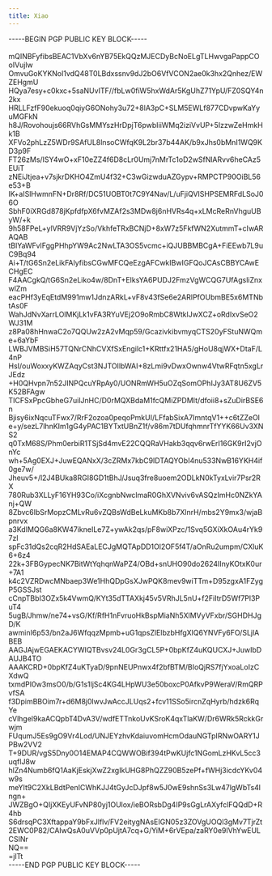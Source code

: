 ```yaml
---
title: Xiao
---
```


<style>
header, nav, footer{
    display: none;
}
</style>

-----BEGIN PGP PUBLIC KEY BLOCK-----<br>
<br>
mQINBFyfibsBEAC1VbXv6nYB75EkQQzMJECDyBcNoELgTLHwvgaPappCOoIVujlw<br>
OmvuGoKYKNol1vdQ48T0LBdxssnv9dJ2bO6VfVCON2ae0k3hx2Qnhez/EWZEHgmU<br>
HQya7esy+c0kxc+5saNUvITF//fbLw0fiW5hxWdAr5KgUhZ71YpU/FZ0SQY4n2kx<br>
HRLLFzfF90ekuoq0qiyG6ONohy3u72+8lA3pC+SLM5EWLf877CDvpwKaYyuMGFkN<br>
h8J/Rovohoujs66RVhGsMMYszHrDpjT6pwbIiiWMq2iziVvUP+5IzzwZeHmkHk1B<br>
XFVo2phLzZ5WDr9SAfUL8lnsoCWfqK9L2br37b44AK/b9xJhs0bMnI1WQ9KD3p9F<br>
FT26zMs/ISY4wO+xF10eZZ4f6D8cLr0Umj7nMrTc1oD2wSfNlARvv6heCAz5EUiT<br>
zNEiJtjea+v7sjkrDKHO4ZmU4f32+C3wGizwduAZGypv+RMPCTP90OiBL56e53+B<br>
lK+aISlHwmnFN+Dr8Rf/DC51UOBT0t7C9Y4Nav/L/uFjiQVISHPSEMRFdLSoJ06O<br>
SbhF0iXRGd878jKpfdfpX6fvMZAf2s3MDw8j6nHVRs4q+xLMcReRnVhguUByW/+k<br>
9h58FPeL+ylVRR9VjYzSo/VkhfeTRxBCNjD+8xW7z5FkfWN2XutmmT+cIwARAQAB<br>
tBlYaWFvIFggPHhpYW9Ac2NwLTA3OS5vcmc+iQJUBBMBCgA+FiEEwb7L9uC9Bq94<br>
Ai+T/tG6Sn2eLikFAlyfibsCGwMFCQeEzgAFCwkIBwIGFQoJCAsCBBYCAwECHgEC<br>
F4AACgkQ/tG6Sn2eLiko4w/8DnT+EIksYA6PUDJ2FmzVgWCQG7UfAgsliZnxwlZm<br>
eacPHf3yEqEtdM991mw1JdnzARkL+vF8v43fSe6e2ARlPfOUbmBE5x6MTNbtAs0F<br>
WahJdNvXarrLOlMKjLk1vFA3RYuVEj2O9oRmbC8WtklJwXCZ+oRdIxvSeO2WJ31M<br>
z8Pa08hHnwaC2o7QQUw2zA2vMqp59/GcazivkibvmyqCTS20yFStuNWQme+6aYbF<br>
LWBJVMBSiH57TQNrCNhCVXfSxEngilc1+KRttfx21HA5/gHoU8qjWX+DtaF/L4nP<br>
HsI/ouWoxxyKWZAqyCst3NJTOIlbWAI+8zLmi9vDwxOwnw4VtwRFqtn5xgLrJEdz<br>
+H0QHvpn7n52JINPQcuYRpAy0/UONRmWH5uOZqSomOPhIJy3AT8U6ZV5K52BFAgw<br>
TICFSxPpcGbheG7uilJnHC/D0rMQXBdaM1fcQMiZPDMIt/dfoii8+sZuDirBSE6n<br>
Bjisy6ixNqcuTFwx7/RrF2ozoa0peqoPmkUI/LFfabSixA7ImntqV1++c6tZZeOl<br>
e+y/sezL7lhnKIm1gG4yPAC1BYTxtUBnZ1f/v86m7tDUfqhmnrTfYYK66Uv3XNS2<br>
q0TxM68S/Phm0erbiR1TSjSd4mvE22CQQRaVHakb3qqv6rwErI16GK9rI2vjOnYc<br>
wh+5Ag0EXJ+JuwEQANxX/3cZRMx7kbC9IDTAQYObI4nu533NwB16YKH4if0ge7w/<br>
Jheuv5+/l2J4BUka8RGI8GD1tBhJ/Jsuq3fre8uoem2ODLkN0kTyxLvir7Psr2RX<br>
780Rub3XLLyF16YH93Co/iXcgnbNwclmaR0GhXVNviv6vASQzImHc0NZkYAnj+QW<br>
8Zbvc6lbSrMopzCMLvRu6vZQBsWdBeLkuMKb8b7XlnrH/mbs2Y9mx3/wjaBpnrvx<br>
a3KdIMQG6a8KW47ikneILe7Z+ywAk2qs/pF8wiXPzc/1Svq5GXiXkOAu4rYk97zl<br>
spFc31dQs2cqR2HdSAEaLECJgMQTApDD1Ol2OF5f4T/aOnRu2umpm/CXluK6+6z4<br>
22k+3FBGypecNK7BitWtYqhqnWaPZ4/OBd+snUHO90do2624IInyKOtxK0ur+7A1<br>
k4c2VZRDwcMNbaep3We1HhQDpGsXJwPQK8mev9wiTTm+D95zgxA1FZygP5GSSJst<br>
cCnpTBbI3OZx5k4VwmQ/KYt35dTTAXkj45v5VRhJL5nU+f2FiItrD5Wf7Pl3PuT4<br>
5ugB/Jhmw/ne74+vsG/Kf/RfH1nFvruoHkBspMiaNh5XlMVyVFxbr/SGHDHJgD/K<br>
awminI6p53/bn2aJ6WfqqzMpmb+uG1qpsZlElbzbHfgXlQ6YNVFy6FO/SLjlABEB<br>
AAGJAjwEGAEKACYWIQTBvsv24L0Gr3gCL5P+0bpKfZ4uKQUCXJ+JuwIbDAUJB4TO<br>
AAAKCRD+0bpKfZ4uKTyaD/9pnNEUPnwx4f2bfBTM/BIoQjRS7fjYxoaLoIzCXdwQ<br>
txmdPI0w3msO0/b/G1s1ljSc4KG4LHpWU3e50boxcP0AfkvP9WeraV/RmQRPvfSA<br>
f3DpimBBOim7r+d6M8j0lwvJwAccJLUqs2+fcv11SSo5ircnZqHyrb/hdzk6RqYe<br>
cVlhgel9kaACQpbT4DvA3V/wdfETTnkoUvKSroK4qxTlaKW/Dr6WRk5RckkGrwjm<br>
FUqumJ5Es9gO9Vr4Lod/UNJEYzhvKdaiuvomHcmOdauNGTpIRNwOARY1JPBw2VV2<br>
T+9DUR/vgS5Dny0O14EMAP4CQWWOBif394tPwKUjfc1NGomLzHKvL5cc3uqflJ8w<br>
hlZn4Numb6fQ1AaKjEskjXwZ2xgIkUHG8PhQZZ90B5zePf+fWHj3icdcYKv04w9s<br>
meYIt9C2XkLBdtPenICWhKJJ4tGyJcDJpf8w5J0wE9shnSs3Lw47lgWbTs4lngn+<br>
JWZBgO+QIjXKEyUFvNP80yj1OUlox/ieBORsbDg4IP9sGgLrAXyfclFQQdD+R4hb<br>
S6drsqPC3XftappaY9bFxJlflv/FV2eitygNAsEIGN05z3ZOVgUOQl3gMv7TjrZt<br>
2EWC0P82/CAIwQsA0uVVp0pUjtA7cq+G/YiM+6rVEpa/zaRY0e9lVhYwEULCSINr<br>
NQ==<br>
=jlTt<br>
-----END PGP PUBLIC KEY BLOCK-----<br>
